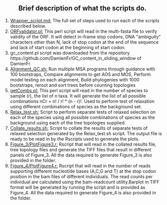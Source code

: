 
<h2 style="text-align: center;"><strong>Brief description of what the scripts do.</strong></h2>

<ol>
<li><span style="text-decoration: underline;">Wrapper_script.md:</span>  The full set of steps used to run each of the scripts described below.</li>

<li><span style="text-decoration: underline;">ORFvalidator.pl:</span>  This perl script will read in the multi-fasta file to verify validity of the ORF. It will detect in-frame stop codons, DNA "ambiguity" characters other than N, lack of stop codon at the end of the sequence and lack of start codon at the beginning of start codon.</li>

<li>gc_content.pl script was downloaded from the repository https://github.com/DamienFr/GC_content_in_sliding_window of DamienFr.


<li><span style="text-decoration: underline;">Alignment_QC.sh:</span>  Run multiple MSA programs through guidance with 100 bootstraps, Compare alignments to get AOS and MOS, Perform model testing on each alignment, Build phylogenies with 1000 bootstraps, reroot and sort trees before counting topologies </li>

<li><span style="text-decoration: underline;">getCombs.pl:</span> This perl script will read in the number of species to sample (r), the list of n taxa. It will generate the list of all possible combinations nCr = n! / r! * (n - r)!. Used to perform test of relaxation using different combinations of species as the background set. </li>

<li><span style="text-decoration: underline;">Relax_test.sh:</span> Script to perform separate tests of relaxed selection on each of the species using all possible combinations of species as the background using each of the tree topologies supplied. </li>

<li><span style="text-decoration: underline;">Collate_results.sh:</span> Script to collate the results of separate tests of relaxed selection generated by the Relax_test.sh script. The output file is ready to be read in by the Rscripts used to generate the plots. </li>

<li><span style="text-decoration: underline;">Figure_3/PlotFigure3.r:</span> Rscript that will read in the collated results file, tree topology files and generate the TIFF files that result in different panels of Figure_3. All the data required to generate Figure_3 is also provided in the folder.</li>

<li><span style="text-decoration: underline;">Figure_4/PlotFigure4.r:</span> Rscript that will read in the number of reads supporting different nucleotide bases (A,C,G and T) at the stop codon position in the bam files of different individuals. The read counts per individual are calculated using the bam-readcount utility.Barplot in TIFF format will be generated by running the script and is provided as Figure_4. All the data required to generate Figure_4 is also provided in the folder.</li>

</ol>

